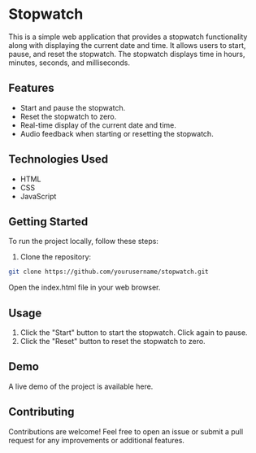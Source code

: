 # Stopwatch 

This is a simple web application that provides a stopwatch functionality along with displaying the current date and time. It allows users to start, pause, and reset the stopwatch. The stopwatch displays time in hours, minutes, seconds, and milliseconds.

## Features

- Start and pause the stopwatch.
- Reset the stopwatch to zero.
- Real-time display of the current date and time.
- Audio feedback when starting or resetting the stopwatch.

## Technologies Used

- HTML
- CSS
- JavaScript

## Getting Started

To run the project locally, follow these steps:

1. Clone the repository:

```bash
git clone https://github.com/yourusername/stopwatch.git
```


Open the index.html file in your web browser.

## Usage
1. Click the "Start" button to start the stopwatch. Click again to pause.
2. Click the "Reset" button to reset the stopwatch to zero.

## Demo
A live demo of the project is available here.

## Contributing
Contributions are welcome! Feel free to open an issue or submit a pull request for any improvements or additional features.
